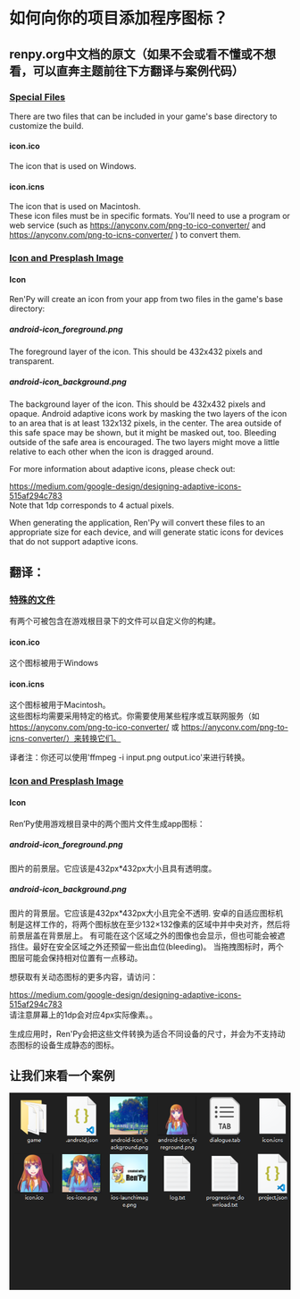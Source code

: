# 如何向你的项目添加程序图标？
## renpy.org中文档的原文（如果不会或看不懂或不想看，可以直奔主题前往下方翻译与案例代码）
### [Special Files](https://renpy.org/doc/html/build.html#special-files)
There are two files that can be included in your game's base directory to customize the build.

#### icon.ico
The icon that is used on Windows.
#### icon.icns
The icon that is used on Macintosh.  
These icon files must be in specific formats. You'll need to use a program or web service (such as https://anyconv.com/png-to-ico-converter/ and https://anyconv.com/png-to-icns-converter/ ) to convert them.

### [Icon and Presplash Image](https://renpy.org/doc/html/android.html#icon-and-presplash-images)
#### Icon
Ren'Py will create an icon from your app from two files in the game's base directory:

##### android-icon_foreground.png
The foreground layer of the icon. This should be 432x432 pixels and transparent.
##### android-icon_background.png
The background layer of the icon. This should be 432x432 pixels and opaque.
Android adaptive icons work by masking the two layers of the icon to an area that is at least 132x132 pixels, in the center. The area outside of this safe space may be shown, but it might be masked out, too. Bleeding outside of the safe area is encouraged. The two layers might move a little relative to each other when the icon is dragged around.

For more information about adaptive icons, please check out:

https://medium.com/google-design/designing-adaptive-icons-515af294c783  
Note that 1dp corresponds to 4 actual pixels.

When generating the application, Ren'Py will convert these files to an appropriate size for each device, and will generate static icons for devices that do not support adaptive icons.

## 翻译：
### [特殊的文件](https://www.renpy.cn/doc/build.html#special-files)
有两个可被包含在游戏根目录下的文件可以自定义你的构建。

#### icon.ico
这个图标被用于Windows
#### icon.icns
这个图标被用于Macintosh。  
这些图标均需要采用特定的格式。你需要使用某些程序或互联网服务（如 https://anyconv.com/png-to-ico-converter/ 或 https://anyconv.com/png-to-icns-converter/）来转换它们。

译者注：你还可以使用'ffmpeg -i input.png output.ico'来进行转换。

### [Icon and Presplash Image](https://renpy.org/doc/html/android.html#icon-and-presplash-images)
#### Icon
Ren’Py使用游戏根目录中的两个图片文件生成app图标：

##### android-icon_foreground.png
图片的前景层。它应该是432px*432px大小且具有透明度。
##### android-icon_background.png
图片的背景层。它应该是432px*432px大小且完全不透明.
安卓的自适应图标机制是这样工作的，将两个图标放在至少132×132像素的区域中并中央对齐，然后将前景层盖在背景层上。 有可能在这个区域之外的图像也会显示，但也可能会被遮挡住。最好在安全区域之外还预留一些出血位(bleeding)。 当拖拽图标时，两个图层可能会保持相对位置有一点移动。

想获取有关动态图标的更多内容，请访问：

https://medium.com/google-design/designing-adaptive-icons-515af294c783  
请注意屏幕上的1dp会对应4px实际像素。。

生成应用时，Ren'Py会把这些文件转换为适合不同设备的尺寸，并会为不支持动态图标的设备生成静态的图标。

## 让我们来看一个案例
![样例图片，项目为自带的TheQuestion](/_images/addicons.png "Ren'Py的案例项目--The Question")
